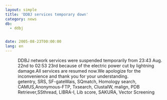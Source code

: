 ```yaml
---
layout: simple
title: 'DDBJ services temporary down'
category: news
db:
  - ddbj


date: 2005-08-23T00:00:00
lang: en
---
```


<dd>DDBJ network services were suspended temporarily from 23:43 Aug. 22nd to 02:53 23rd because of the electric power cut by lightning damage.All services are resumed now.We apologize for the inconvenience and thank you for your understanding.
<dd>getentry, SRS, SF-gateWais, SQmatch, Homology search, CAMUS,Anonymous-FTP, Txsearch, ClustalW, malign, PDB Retriever,SSthread, LIBRA-I, Lib score, SAKURA, Vector Screening</dd>
</dd>
